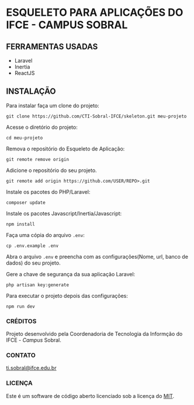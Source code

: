 # ESQUELETO PARA APLICAÇÕES DO IFCE - CAMPUS SOBRAL

## FERRAMENTAS USADAS

* Laravel
* Inertia
* ReactJS

## INSTALAÇÃO

Para instalar faça um clone do projeto:

```git clone https://github.com/CTI-Sobral-IFCE/skeleton.git meu-projeto```

Acesse o diretório do projeto:

```cd meu-projeto```

Remova o repositório do Esqueleto de Aplicação:

```git remote remove origin```

Adicione o repositório do seu projeto.

```git remote add origin https://github.com/USER/REPO>.git```

Instale os pacotes do PHP/Laravel:

```composer update```

Instale os pacotes Javascript/Inertia/Javascript:

```npm install```

Faça uma cópia do arquivo ```.env```:

```cp .env.example .env```

Abra o arquivo ```.env``` e preencha com as configurações(Nome, url, banco de dados) do seu projeto.

Gere a chave de segurança da sua aplicação Laravel:

```php artisan key:generate```

Para executar o projeto depois das configurações:

```npm run dev```

### CRÉDITOS

Projeto desenvolvido pela Coordenadoria de Tecnologia da Informção do IFCE - *Campus* Sobral.

### CONTATO

<ti.sobral@ifce.edu.br>

### LICENÇA

Este é um software de código aberto licenciado sob a licença do [MIT](https://opensource.org/licenses/MIT).
